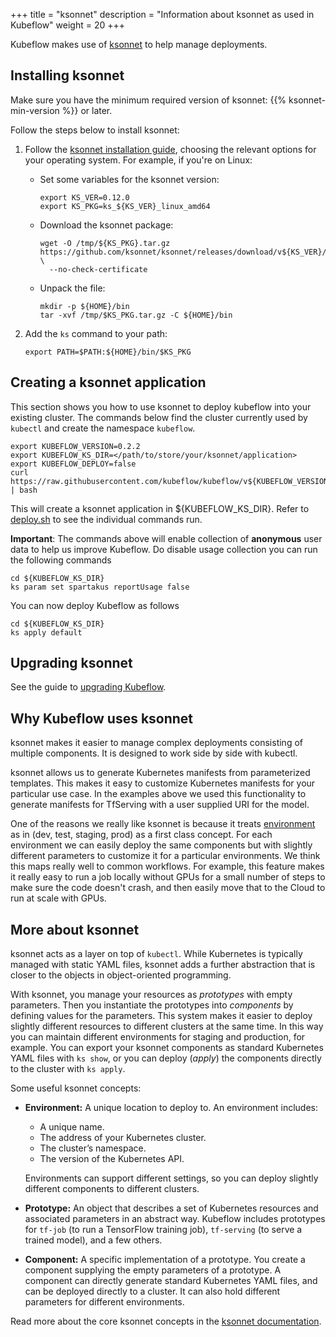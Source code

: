 +++
title = "ksonnet"
description = "Information about ksonnet as used in Kubeflow"
weight = 20
+++

Kubeflow makes use of [ksonnet] to help manage deployments.

## Installing ksonnet

Make sure you have the minimum required version of ksonnet:
{{% ksonnet-min-version %}} or later.

Follow the steps below to install ksonnet:

1. Follow the [ksonnet installation
   guide][ksonnet-installation], choosing the relevant options for your
   operating system. For example, if you're on Linux:

    * Set some variables for the ksonnet version:

        ```
        export KS_VER=0.12.0
        export KS_PKG=ks_${KS_VER}_linux_amd64
        ```

    * Download the ksonnet package:

        ```
        wget -O /tmp/${KS_PKG}.tar.gz https://github.com/ksonnet/ksonnet/releases/download/v${KS_VER}/${KS_PKG}.tar.gz \
          --no-check-certificate
        ```

    * Unpack the file:

        ```
        mkdir -p ${HOME}/bin
        tar -xvf /tmp/$KS_PKG.tar.gz -C ${HOME}/bin
        ```

1. Add the `ks` command to your path:

      ```
      export PATH=$PATH:${HOME}/bin/$KS_PKG
      ```

## Creating a ksonnet application

This section shows you how to use ksonnet to deploy kubeflow into your existing cluster. The commands below find the cluster currently
used by `kubectl` and create the namespace `kubeflow`.


```
export KUBEFLOW_VERSION=0.2.2
export KUBEFLOW_KS_DIR=</path/to/store/your/ksonnet/application>
export KUBEFLOW_DEPLOY=false
curl https://raw.githubusercontent.com/kubeflow/kubeflow/v${KUBEFLOW_VERSION}/scripts/deploy.sh | bash
```

This will create a ksonnet application in ${KUBEFLOW_KS_DIR}. Refer to [deploy.sh](https://github.com/kubeflow/kubeflow/blob/v0.2-branch/scripts/deploy.sh)
to see the individual commands run.

**Important**: The commands above will enable collection of **anonymous** user data to help us improve Kubeflow. Do disable usage collection you
can run the following commands

```
cd ${KUBEFLOW_KS_DIR}
ks param set spartakus reportUsage false
```

You can now deploy Kubeflow as follows

```
cd ${KUBEFLOW_KS_DIR}
ks apply default
```

## Upgrading ksonnet

See the guide to [upgrading Kubeflow](/docs/other-guides/upgrade/).

## Why Kubeflow uses ksonnet

ksonnet makes it easier to manage complex deployments consisting of multiple components. It is designed to
work side by side with kubectl.

ksonnet allows us to generate Kubernetes manifests from parameterized templates. This makes it easy to customize Kubernetes manifests for your
particular use case. In the examples above we used this functionality to generate manifests for TfServing with a user supplied URI for the model.

One of the reasons we really like ksonnet is because it treats [environment](https://ksonnet.io/docs/concepts#environment) as in (dev, test, staging, prod) as a first class concept. For each environment we can easily deploy the same components but with slightly different parameters
to customize it for a particular environments. We think this maps really well to common workflows. For example, this feature makes it really
easy to run a job locally without GPUs for a small number of steps to make sure the code doesn't crash, and then easily move that to the
Cloud to run at scale with GPUs.

## More about ksonnet

ksonnet acts as a layer on top of `kubectl`. While Kubernetes is typically
managed with static YAML files, ksonnet adds a further abstraction that is
closer to the objects in object-oriented programming.

With ksonnet, you manage your resources as *prototypes* with empty parameters.
Then you instantiate the prototypes into *components* by defining values for the
parameters. This system makes it easier to deploy slightly different resources
to different clusters at the same time. In this way you can maintain different
environments for staging and production, for example. You can export your
ksonnet components as standard Kubernetes YAML files with `ks show`, or you can
deploy (_apply_) the components directly to the cluster with `ks apply`.

Some useful ksonnet concepts:

* **Environment:** A unique location to deploy to. An environment includes:

    * A unique name.
    * The address of your Kubernetes cluster.
    * The cluster’s namespace.
    * The version of the Kubernetes API.

    Environments can support different settings, so you can deploy slightly
    different components to different clusters.

* **Prototype:** An object that describes a set of Kubernetes resources and
  associated parameters in an abstract way. Kubeflow includes prototypes for
  `tf-job` (to run a TensorFlow training job), `tf-serving`
  (to serve a trained model), and a few others.

* **Component:** A specific implementation of a prototype. You create a
  component supplying the empty parameters of a prototype. A component can
  directly generate standard Kubernetes YAML files, and can be deployed directly
  to a cluster. It can also hold different parameters for different
  environments.

Read more about the core ksonnet concepts in the
[ksonnet documentation](https://ksonnet.io/docs/concepts/).

[ksonnet]: https://ksonnet.io/
[ksonnet-installation]: https://ksonnet.io/#get-started
